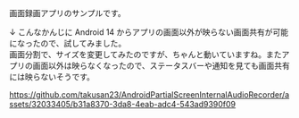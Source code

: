 画面録画アプリのサンプルです。

↓ こんなかんじに Android 14 からアプリの画面以外が映らない画面共有が可能になったので、試してみました。  
画面分割で、サイズを変更してみたのですが、ちゃんと動いていますね。またアプリの画面以外は映らなくなったので、ステータスバーや通知を見ても画面共有には映らないそうです。

https://github.com/takusan23/AndroidPartialScreenInternalAudioRecorder/assets/32033405/b31a8370-3da8-4eab-adc4-543ad9390f09
